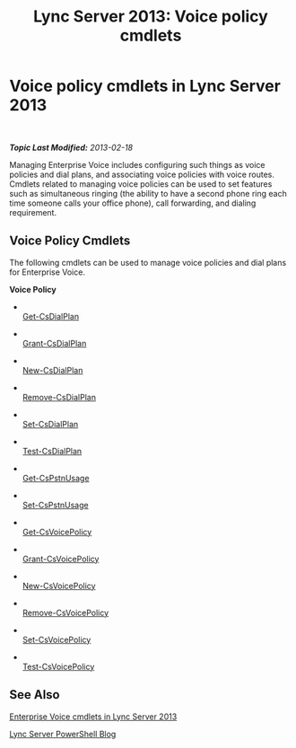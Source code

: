 ﻿---
title: 'Lync Server 2013: Voice policy cmdlets'
TOCTitle: Voice policy cmdlets
ms:assetid: 92744ec6-754d-498b-b430-dcd5c985ce10
ms:mtpsurl: https://technet.microsoft.com/en-us/library/Gg415663(v=OCS.15)
ms:contentKeyID: 48184800
ms.date: 07/23/2014
mtps_version: v=OCS.15
---

<div data-xmlns="http://www.w3.org/1999/xhtml">

<div class="topic" data-xmlns="http://www.w3.org/1999/xhtml" data-msxsl="urn:schemas-microsoft-com:xslt" data-cs="http://msdn.microsoft.com/en-us/">

<div data-asp="http://msdn2.microsoft.com/asp">

# Voice policy cmdlets in Lync Server 2013

</div>

<div id="mainSection">

<div id="mainBody">

<span> </span>

_**Topic Last Modified:** 2013-02-18_

Managing Enterprise Voice includes configuring such things as voice policies and dial plans, and associating voice policies with voice routes. Cmdlets related to managing voice policies can be used to set features such as simultaneous ringing (the ability to have a second phone ring each time someone calls your office phone), call forwarding, and dialing requirement.

<div>

## Voice Policy Cmdlets

The following cmdlets can be used to manage voice policies and dial plans for Enterprise Voice.

**Voice Policy**

  - <span></span>  
    [Get-CsDialPlan](get-csdialplan.md)

  - <span></span>  
    [Grant-CsDialPlan](grant-csdialplan.md)

  - <span></span>  
    [New-CsDialPlan](new-csdialplan.md)

  - <span></span>  
    [Remove-CsDialPlan](remove-csdialplan.md)

  - <span></span>  
    [Set-CsDialPlan](set-csdialplan.md)

  - <span></span>  
    [Test-CsDialPlan](test-csdialplan.md)

<!-- end list -->

  - <span></span>  
    [Get-CsPstnUsage](get-cspstnusage.md)

  - <span></span>  
    [Set-CsPstnUsage](set-cspstnusage.md)

<!-- end list -->

  - <span></span>  
    [Get-CsVoicePolicy](get-csvoicepolicy.md)

  - <span></span>  
    [Grant-CsVoicePolicy](grant-csvoicepolicy.md)

  - <span></span>  
    [New-CsVoicePolicy](new-csvoicepolicy.md)

  - <span></span>  
    [Remove-CsVoicePolicy](remove-csvoicepolicy.md)

  - <span></span>  
    [Set-CsVoicePolicy](set-csvoicepolicy.md)

  - <span></span>  
    [Test-CsVoicePolicy](test-csvoicepolicy.md)

</div>

<div>

## See Also


[Enterprise Voice cmdlets in Lync Server 2013](lync-server-2013-enterprise-voice-cmdlets.md)  


[Lync Server PowerShell Blog](http://go.microsoft.com/fwlink/p/?linkid=203150)  
  

</div>

</div>

<span> </span>

</div>

</div>

</div>


